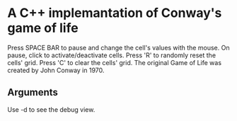 # A C++ implemantation of Conway's game of life

Press SPACE BAR to pause and change the cell's values with the mouse. On pause, click to activate/deactivate cells. Press 'R' to randomly reset the cells' grid. Press 'C' to clear the cells' grid. The original Game of Life was created by John Conway in 1970.

## Arguments
Use -d to see the debug view.